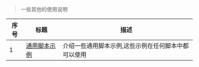 > 一些其他的使用说明

| 序号 | 标题                                           | 描述                                                |
| ---- | ---------------------------------------------- | --------------------------------------------------- |
| 1    | [通用脚本示例](en/other/common-script-demo.md) | 介绍一些通用脚本示例,这些示例在任何脚本中都可以使用 |
